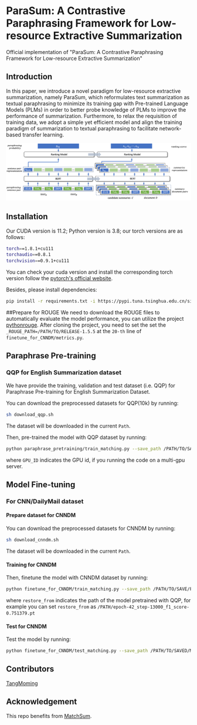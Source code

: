 # ParaSum: A Contrastive Paraphrasing Framework for Low-resource Extractive Summarization
Official implementation of "ParaSum: A Contrastive Paraphrasing Framework for Low-resource Extractive Summarization"

## Introduction
In this paper, we introduce a novel paradigm for low-resource extractive summarization, namely ParaSum, which reformulates text summarization as textual paraphrasing to minimize its training gap with Pre-trained Language Models (PLMs) in order to better probe knowledge of PLMs to improve the performance of summarization. Furthermore, to relax the requisition of training data,
we adopt a simple yet efficient model and align the training paradigm of summarization to textual paraphrasing to facilitate network-based transfer learning. 

<div align="center">
  <img width=900 src="ParaSumModelArchitecture.png"/>
</div>

## Installation
Our CUDA version is 11.2; Python version is 3.8; our torch versions are as follows:
```bash
torch==1.8.1+cu111
torchaudio==0.8.1
torchvision==0.9.1+cu111
```
You can check your cuda version and install the corresponding torch version follow the [pytorch's official website](https://pytorch.org/get-started/previous-versions/).

Besides, please install dependencies:
```bash
pip install -r requirements.txt -i https://pypi.tuna.tsinghua.edu.cn/simple
```
##Prepare for ROUGE
We need to download the ROUGE files to automatically evaluate the model performance, you can utilize the project [pythonrouge](https://github.com/tagucci/pythonrouge). After cloning the project, you need to set the set the `_ROUGE_PATH=/PATH/TO/RELEASE-1.5.5` at the `20-th` line of `finetune_for_CNNDM/metrics.py`.
## Paraphrase Pre-training
### QQP for English Summarization dataset
We have provide the training, validation and test dataset (i.e. QQP) for Paraphrase Pre-training for English Summarization Dataset.

You can download the preprocessed datasets for QQP(10k) by running:
```bash
sh download_qqp.sh
```
The dataset will be downloaded in the current `Path`.

Then, pre-trained the model with QQP dataset by running:
```bash
python paraphrase_pretraining/train_matching.py --save_path /PATH/TO/SAVE/PRE-TRAINED_MODEL/ --data_path /PATH/TO/DOWNLOADED/QQP/DATASET --gpus GPU_ID
```
where `GPU_ID` indicates the GPU id, if you running the code on a multi-gpu server.
## Model Fine-tuning
### For CNN/DailyMail dataset
#### Prepare dataset for CNNDM
You can download the preprocessed datasets for CNNDM by running:
```bash
sh download_cnndm.sh
```
The dataset will be downloaded in the current `Path`.
#### Training for CNNDM
Then, finetune the model with CNNDM dataset by running:
```bash
python finetune_for_CNNDM/train_matching.py --save_path /PATH/TO/SAVE/PRE-TRAINED_MODEL/ --data_path /PATH/TO/DOWNLOADED/CNNDM/DATASET --restore_from /PATH/TO/QQP/PRETRAINED/MODEL --gpus GPU_ID
```
where `restore_from` indicates the path of the model pretrained with QQP, for example you can set `restore_from` as `/PATH/epoch-42_step-13000_f1_score-0.751379.pt`
#### Test for CNNDM
Test the model by running:
```bash
python finetune_for_CNNDM/test_matching.py --save_path /PATH/TO/SAVED/MODEL/ --data_path /PATH/TO/DOWNLOADED/CNNDM/DATASET --gpus GPU_ID
```
## Contributors
[TangMoming](https://github.com/TangMoming)

## Acknowledgement
This repo benefits from [MatchSum](https://github.com/maszhongming/MatchSum).
